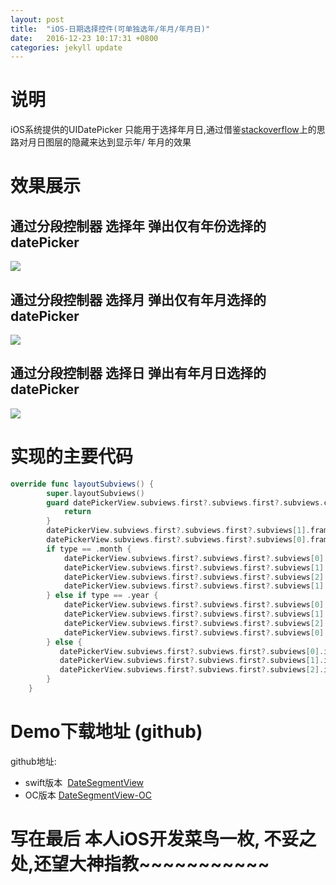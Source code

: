 ```yaml
---
layout: post
title:  "iOS-日期选择控件(可单独选年/年月/年月日)"
date:   2016-12-23 10:17:31 +0800
categories: jekyll update
---
```

# 说明
iOS系统提供的UIDatePicker 只能用于选择年月日,通过借鉴[stackoverflow](http://stackoverflow.com/questions/3348247/uidatepicker-select-month-and-year)上的思路对月日图层的隐藏来达到显示年/ 年月的效果

# 效果展示
## 通过分段控制器 选择年 弹出仅有年份选择的datePicker

![](http://upload-images.jianshu.io/upload_images/3538284-2ff3a9dee45bff5d.png?imageMogr2/auto-orient/strip%7CimageView2/2/w/320)

## 通过分段控制器 选择月 弹出仅有年月选择的datePicker

![](http://upload-images.jianshu.io/upload_images/3538284-5e60b344e2d393fe.png?imageMogr2/auto-orient/strip%7CimageView2/2/w/320)

## 通过分段控制器 选择日 弹出有年月日选择的datePicker

![](http://upload-images.jianshu.io/upload_images/3538284-cb5cadd7f570b6a1.png?imageMogr2/auto-orient/strip%7CimageView2/2/w/320)

# 实现的主要代码

```swift
override func layoutSubviews() {
        super.layoutSubviews()
        guard datePickerView.subviews.first?.subviews.first?.subviews.count == 3 else {
            return
        }
        datePickerView.subviews.first?.subviews.first?.subviews[1].frame.origin.x = 0
        datePickerView.subviews.first?.subviews.first?.subviews[0].frame.origin.x = 0
        if type == .month {
            datePickerView.subviews.first?.subviews.first?.subviews[0].isHidden = false
            datePickerView.subviews.first?.subviews.first?.subviews[1].isHidden = false
            datePickerView.subviews.first?.subviews.first?.subviews[2].isHidden = true
            datePickerView.subviews.first?.subviews.first?.subviews[1].frame.origin.x += 100
        } else if type == .year {
            datePickerView.subviews.first?.subviews.first?.subviews[0].isHidden = false
            datePickerView.subviews.first?.subviews.first?.subviews[1].isHidden = true
            datePickerView.subviews.first?.subviews.first?.subviews[2].isHidden = true
            datePickerView.subviews.first?.subviews.first?.subviews[0].frame.origin.x += 70
        } else {
           datePickerView.subviews.first?.subviews.first?.subviews[0].isHidden = false
           datePickerView.subviews.first?.subviews.first?.subviews[1].isHidden = false
           datePickerView.subviews.first?.subviews.first?.subviews[2].isHidden = false
        }
    }
```
# Demo下载地址 (github)
github地址:
* swift版本  [DateSegmentView](https://github.com/YQqiang/DateSegmentView)
* OC版本 [DateSegmentView-OC](https://github.com/YQqiang/DateSegmentView-OC)


# 写在最后 本人iOS开发菜鸟一枚, 不妥之处,还望大神指教~~~~~~~~~~~

[jekyll-docs]: https://jekyllrb.com/docs/home
[jekyll-gh]:   https://github.com/jekyll/jekyll
[jekyll-talk]: https://talk.jekyllrb.com/


